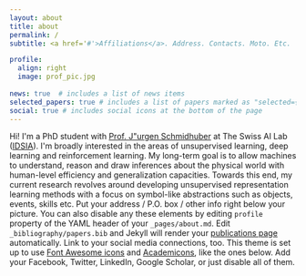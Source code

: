 ```yaml
---
layout: about
title: about
permalink: /
subtitle: <a href='#'>Affiliations</a>. Address. Contacts. Moto. Etc.

profile:
  align: right
  image: prof_pic.jpg
  
news: true  # includes a list of news items
selected_papers: true # includes a list of papers marked as "selected={true}"
social: true # includes social icons at the bottom of the page
---
```


Hi! I'm a PhD student with [Prof. J\"urgen Schmidhuber](https://people.idsia.ch/~juergen/) at The Swiss AI Lab ([IDSIA](https://www.idsia.ch/)). 
I'm broadly interested in the areas of unsupervised learning, deep learning and reinforcement learning. 
My long-term goal is to allow machines to understand, reason and draw inferences about the physical world with human-level efficiency and generalization capacities. 
Towards this end, my current research revolves around developing unsupervised representation learning methods with a focus on symbol-like abstractions such as objects, events, skills etc.
Put your address / P.O. box / other info right below your picture. You can also disable any these elements by editing `profile` property of the YAML header of your `_pages/about.md`. Edit `_bibliography/papers.bib` and Jekyll will render your [publications page](/al-folio/publications/) automatically.
Link to your social media connections, too. This theme is set up to use [Font Awesome icons](http://fortawesome.github.io/Font-Awesome/) and [Academicons](https://jpswalsh.github.io/academicons/), like the ones below. Add your Facebook, Twitter, LinkedIn, Google Scholar, or just disable all of them.
